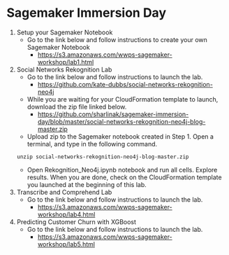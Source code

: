 # Sagemaker Immersion Day

1. Setup your Sagemaker Notebook
    * Go to the link below and follow instructions to create your own Sagemaker Notebook
      * https://s3.amazonaws.com/wwps-sagemaker-workshop/lab1.html
2. Social Networks Rekognition Lab
    * Go to the link below and follow instructions to launch the lab.
      * https://github.com/kate-dubbs/social-networks-rekognition-neo4j
    * While you are waiting for your CloudFormation template to launch, download the zip file linked below.
      * https://github.com/sharlinak/sagemaker-immersion-day/blob/master/social-networks-rekognition-neo4j-blog-master.zip
    * Upload zip to the Sagemaker notebook created in Step 1.  Open a terminal, and type in the following command.
    ```
    unzip social-networks-rekognition-neo4j-blog-master.zip
    ```
    * Open Rekognition_Neo4j.ipynb notebook and run all cells.  Explore results.  When you are done, check on the CloudFormation template you launched at the beginning of this lab.
3. Transcribe and Comprehend Lab
    * Go to the link below and follow instructions to launch the lab.
      * https://s3.amazonaws.com/wwps-sagemaker-workshop/lab4.html
4. Predicting Customer Churn with XGBoost
    * Go to the link below and follow instructions to launch the lab.
      * https://s3.amazonaws.com/wwps-sagemaker-workshop/lab5.html


